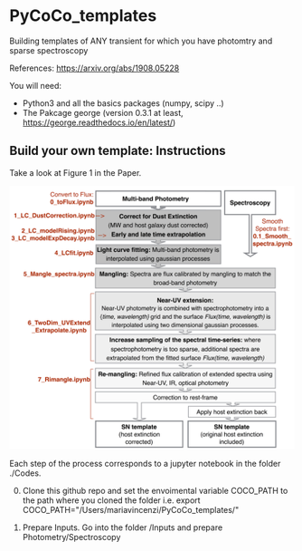 # PyCoCo_templates
Building templates of ANY transient for which you have photomtry and sparse spectroscopy

References: https://arxiv.org/abs/1908.05228

You will need:
- Python3 and all the basics packages (numpy, scipy ..)
- The Pakcage george (version 0.3.1 at least, https://george.readthedocs.io/en/latest/)
## Build your own template: Instructions
Take a look at Figure 1 in the Paper.

![Imgur](pycoco_code_structure.png)

Each step of the process corresponds to a jupyter notebook in the folder ./Codes.

0. Clone this github repo and set the envoimental variable COCO_PATH to the path where you cloned the folder
i.e. export COCO_PATH="/Users/mariavincenzi/PyCoCo_templates/"
 
1. Prepare Inputs. Go into the folder /Inputs and prepare Photometry/Spectroscopy

